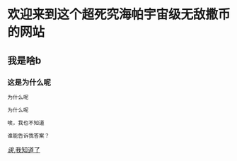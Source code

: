 # 欢迎来到这个超死究海帕宇宙级无敌撒币的网站



## **我是啥b**

### 这是为什么呢

```markdown
为什么呢

为什么呢

唉，我也不知道

谁能告诉我答案？
```

[_诶_,我知道了](https://www.bilibili.com/video/BV1uT4y1P7CX)
